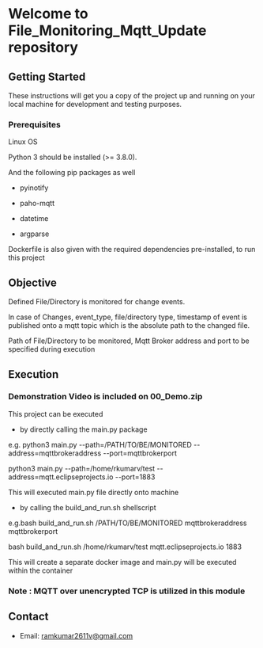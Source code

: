 # Welcome to File_Monitoring_Mqtt_Update repository

## Getting Started

These instructions will get you a copy of the project up and running on your 
local machine for development and testing purposes.

### Prerequisites

Linux OS

Python 3 should be installed (>= 3.8.0). 

And the following pip packages as well

* pyinotify

* paho-mqtt

* datetime

* argparse

Dockerfile is also given with the required dependencies pre-installed, to run this project


## Objective

Defined File/Directory is monitored for change events. 

In case of Changes, event_type, file/directory type, timestamp of event is published
onto a mqtt topic which is the absolute path to the changed file.

Path of File/Directory to be monitored, Mqtt Broker address and port to be 
specified during execution


## Execution

### Demonstration Video is included on 00_Demo.zip

This project can be executed

* by directly calling the main.py package 
 
e.g. python3 main.py --path=/PATH/TO/BE/MONITORED --address=mqttbrokeraddress --port=mqttbrokerport

 python3 main.py --path=/home/rkumarv/test --address=mqtt.eclipseprojects.io --port=1883

This will executed main.py file directly onto machine 

* by calling the build_and_run.sh shellscript

e.g.bash build_and_run.sh /PATH/TO/BE/MONITORED mqttbrokeraddress mqttbrokerport

bash build_and_run.sh /home/rkumarv/test mqtt.eclipseprojects.io 1883

This will create a separate docker image and main.py will be executed within the container

### Note : MQTT over unencrypted TCP is utilized in this module

## Contact

* Email: ramkumar2611v@gmail.com
